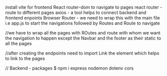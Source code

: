 install vite for frontend 
React router-dom to navigate to pages
react router  - route to different pages
axios - a tool helps to connect backend and frontend enpoints
Browser Router - we need to wrap this with the main file i.e app.js to start the navigations
followed by Routes and Route to navigate



//we have to wrap all the pages with ROutes and route with whom we want the navigation to happen except the Navbar and the footer as their static to all the pages


//after creating the endpoints need to import Link the element which helps to link to the pages



// Backend - packages
$ npm i express nodemon dotenv cors 

